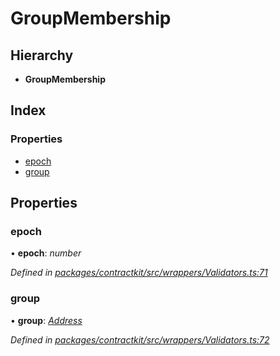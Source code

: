 # GroupMembership

## Hierarchy

* **GroupMembership**

## Index

### Properties

* [epoch](_wrappers_validators_.groupmembership.md#epoch)
* [group](_wrappers_validators_.groupmembership.md#group)

## Properties

### epoch

• **epoch**: _number_

_Defined in_ [_packages/contractkit/src/wrappers/Validators.ts:71_](https://github.com/celo-org/celo-monorepo/blob/master/packages/contractkit/src/wrappers/Validators.ts#L71)

### group

• **group**: [_Address_](../modules/_base_.md#address)

_Defined in_ [_packages/contractkit/src/wrappers/Validators.ts:72_](https://github.com/celo-org/celo-monorepo/blob/master/packages/contractkit/src/wrappers/Validators.ts#L72)

